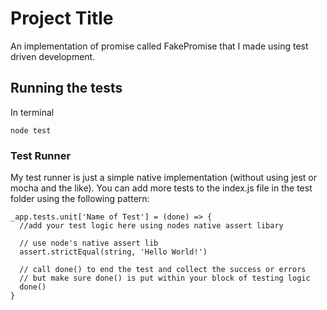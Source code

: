 # Project Title

An implementation of promise called FakePromise that I made using test driven development.

## Running the tests

In terminal

```
node test
```

### Test Runner

My test runner is just a simple native implementation (without using jest or mocha and the like).
You can add more tests to the index.js file in the test folder using the following pattern:

```
_app.tests.unit['Name of Test'] = (done) => {
  //add your test logic here using nodes native assert libary
  
  // use node's native assert lib
  assert.strictEqual(string, 'Hello World!')
  
  // call done() to end the test and collect the success or errors
  // but make sure done() is put within your block of testing logic
  done()
}
```
